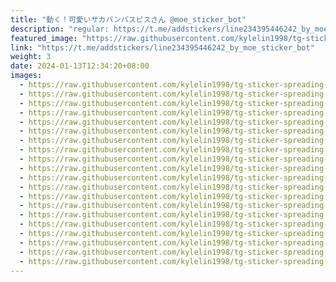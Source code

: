 ```yaml
---
title: "動く！可愛いサカバンバスピスさん @moe_sticker_bot"
description: "regular: https://t.me/addstickers/line234395446242_by_moe_sticker_bot"
featured_image: "https://raw.githubusercontent.com/kylelin1998/tg-sticker-spreading-worldwide-images/main/img/aee7434a-189b-4ac7-b6ed-a93baeee1c83.jpg"
link: "https://t.me/addstickers/line234395446242_by_moe_sticker_bot"
weight: 3
date: 2024-01-13T12:34:20+08:00
images:
  - https://raw.githubusercontent.com/kylelin1998/tg-sticker-spreading-worldwide-images/main/img/aee7434a-189b-4ac7-b6ed-a93baeee1c83.jpg
  - https://raw.githubusercontent.com/kylelin1998/tg-sticker-spreading-worldwide-images/main/img/6422eace-b675-44c7-aecd-a2d5ef523dbf.jpg
  - https://raw.githubusercontent.com/kylelin1998/tg-sticker-spreading-worldwide-images/main/img/b2b0addd-52a1-41f9-8c49-112ccd8fc2c8.jpg
  - https://raw.githubusercontent.com/kylelin1998/tg-sticker-spreading-worldwide-images/main/img/a8290aef-71c3-4c0d-ac1a-8976282a634f.jpg
  - https://raw.githubusercontent.com/kylelin1998/tg-sticker-spreading-worldwide-images/main/img/05a7c237-c529-43b8-bc03-0cea052b6cfe.jpg
  - https://raw.githubusercontent.com/kylelin1998/tg-sticker-spreading-worldwide-images/main/img/89e9aa2e-3a60-4610-a1bf-20bf5595ed73.jpg
  - https://raw.githubusercontent.com/kylelin1998/tg-sticker-spreading-worldwide-images/main/img/306632d5-0ebf-400b-afe1-3d3b4b7c3073.jpg
  - https://raw.githubusercontent.com/kylelin1998/tg-sticker-spreading-worldwide-images/main/img/1f235f99-0a23-40f3-8187-43d6bdf1c00c.jpg
  - https://raw.githubusercontent.com/kylelin1998/tg-sticker-spreading-worldwide-images/main/img/196e5292-a757-4877-a14a-7ae68f26aaa3.jpg
  - https://raw.githubusercontent.com/kylelin1998/tg-sticker-spreading-worldwide-images/main/img/8316c8dd-c060-446f-9906-7edcb938fbbc.jpg
  - https://raw.githubusercontent.com/kylelin1998/tg-sticker-spreading-worldwide-images/main/img/7cd8d1b9-887b-4530-a171-a190e16aa51f.jpg
  - https://raw.githubusercontent.com/kylelin1998/tg-sticker-spreading-worldwide-images/main/img/40bf2ee7-9720-4d69-b0d1-5d1dc19e0dea.jpg
  - https://raw.githubusercontent.com/kylelin1998/tg-sticker-spreading-worldwide-images/main/img/08151a9b-14f3-4875-9baf-f0a08fafb5d8.jpg
  - https://raw.githubusercontent.com/kylelin1998/tg-sticker-spreading-worldwide-images/main/img/5a727465-22f8-4884-92b0-dc4adb064e3c.jpg
  - https://raw.githubusercontent.com/kylelin1998/tg-sticker-spreading-worldwide-images/main/img/93c334d2-6611-48dd-8d0f-0514f30809d0.jpg
  - https://raw.githubusercontent.com/kylelin1998/tg-sticker-spreading-worldwide-images/main/img/133fdc17-4496-4f76-8545-b20b321cbf0c.jpg
  - https://raw.githubusercontent.com/kylelin1998/tg-sticker-spreading-worldwide-images/main/img/14ab1d37-baec-4c67-9845-99d0f9f41fe8.jpg
  - https://raw.githubusercontent.com/kylelin1998/tg-sticker-spreading-worldwide-images/main/img/c368b446-3a9f-4d19-8581-1a7555258ea2.jpg
  - https://raw.githubusercontent.com/kylelin1998/tg-sticker-spreading-worldwide-images/main/img/17f81211-c8a5-4b0e-a558-0f39b6de9250.jpg
  - https://raw.githubusercontent.com/kylelin1998/tg-sticker-spreading-worldwide-images/main/img/ab3e80ff-2f26-4b65-a094-76724e1c6a43.jpg
---
```

